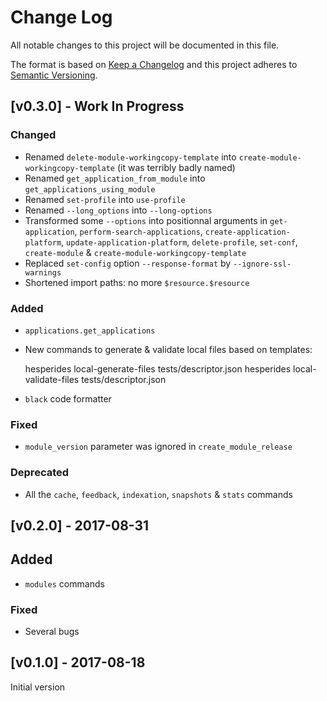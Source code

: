 # Change Log
All notable changes to this project will be documented in this file.

The format is based on [Keep a Changelog](http://keepachangelog.com/)
and this project adheres to [Semantic Versioning](http://semver.org/).


## [v0.3.0] - Work In Progress
### Changed
- Renamed `delete-module-workingcopy-template` into `create-module-workingcopy-template` (it was terribly badly named)
- Renamed `get_application_from_module` into `get_applications_using_module`
- Renamed `set-profile` into `use-profile`
- Renamed `--long_options` into `--long-options`
- Transformed some `--options` into positionnal arguments in `get-application`, `perform-search-applications`,
`create-application-platform`, `update-application-platform`, `delete-profile`, `set-conf`, `create-module` & `create-module-workingcopy-template`
- Replaced `set-config` option `--response-format` by `--ignore-ssl-warnings`
- Shortened import paths: no more `$resource.$resource`

### Added
- `applications.get_applications`
- New commands to generate & validate local files based on templates:

    hesperides local-generate-files tests/descriptor.json
    hesperides local-validate-files tests/descriptor.json

- `black` code formatter

### Fixed
- `module_version` parameter was ignored in `create_module_release`

### Deprecated
- All the `cache`, `feedback`, `indexation`, `snapshots` & `stats` commands


## [v0.2.0] - 2017-08-31
## Added
- `modules` commands

### Fixed
- Several bugs


## [v0.1.0] - 2017-08-18
Initial version

